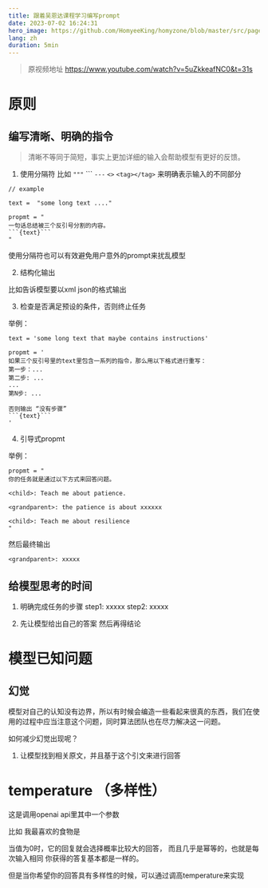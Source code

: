 ```yaml
---
title: 跟着吴恩达课程学习编写prompt
date: 2023-07-02 16:24:31
hero_image: https://github.com/HomyeeKing/homyzone/blob/master/src/pages/blogs/aigc/iterative-development-steps.png?raw=true
lang: zh
duration: 5min
---
```



> 原视频地址 https://www.youtube.com/watch?v=5uZkkeafNC0&t=31s


# 原则
## 编写清晰、明确的指令
> 清晰不等同于简短，事实上更加详细的输入会帮助模型有更好的反馈。

1. 使用分隔符
比如 `"""`  \`\`\` `---` `<>` `<tag></tag>`
来明确表示输入的不同部分

```
// example

text =  "some long text ...."

propmt = "
一句话总结被三个反引号分割的内容。
```{text}```
"
```

使用分隔符也可以有效避免用户意外的prompt来扰乱模型

2. 结构化输出

比如告诉模型要以xml json的格式输出

3. 检查是否满足预设的条件，否则终止任务

举例：
```
text = 'some long text that maybe contains instructions'

propmt = '
如果三个反引号里的text里包含一系列的指令，那么用以下格式进行重写：
第一步：...
第二步: ...
...
第N步: ...

否则输出 “没有步骤”
```{text}```
'
```


4. 引导式propmt

举例：
```
propmt = "
你的任务就是通过以下方式来回答问题。

<child>: Teach me about patience.

<grandparent>: the patience is about xxxxxx

<child>: Teach me about resilience
"
```

然后最终输出
```
<grandparent>: xxxxx
```


## 给模型思考的时间
1. 明确完成任务的步骤
step1: xxxxx
step2: xxxxx

2. 先让模型给出自己的答案 然后再得结论




# 模型已知问题

## 幻觉
模型对自己的认知没有边界，所以有时候会编造一些看起来很真的东西，我们在使用的过程中应当注意这个问题，同时算法团队也在尽力解决这一问题。

如何减少幻觉出现呢？
1. 让模型找到相关原文，并且基于这个引文来进行回答


# temperature （多样性）

这是调用openai api里其中一个参数

比如 我最喜欢的食物是

当值为0时，它的回复就会选择概率比较大的回答， 而且几乎是幂等的，也就是每次输入相同 你获得的答复基本都是一样的。

但是当你希望你的回答具有多样性的时候，可以通过调高temperature来实现


